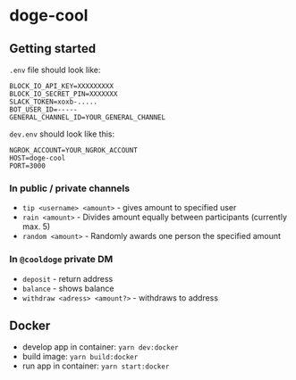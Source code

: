 # doge-cool

## Getting started

`.env` file should look like:

```shell
BLOCK_IO_API_KEY=XXXXXXXXX
BLOCK_IO_SECRET_PIN=XXXXXXX
SLACK_TOKEN=xoxb-.....
BOT_USER_ID=-----
GENERAL_CHANNEL_ID=YOUR_GENERAL_CHANNEL
```

`dev.env` should look like this:

```shell
NGROK_ACCOUNT=YOUR_NGROK_ACCOUNT
HOST=doge-cool
PORT=3000
```

### In public / private channels

- `tip <username> <amount>` - gives amount to specified user
- `rain <amount>` - Divides amount equally between participants (currently max. 5)
- `random <amount>` - Randomly awards one person the specified amount

### In `@cooldoge` private DM

- `deposit` - return address
- `balance` - shows balance
- `withdraw <adress> <amount?>` - withdraws to address

## Docker

- develop app in container:
  `yarn dev:docker`
- build image:
  `yarn build:docker`
- run app in container:
  `yarn start:docker`

